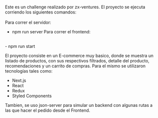 Este es un challenge realizado por zx-ventures. 
El proyecto se ejecuta corriendo los siguientes comandos:
<br><br>
Para correr el servidor: 
<br>
- npm run server
Para correr el frontend: 
<br> 
- npm run start

El proyecto consiste en un E-commerce muy basico, donde se muestra un listado de productos, con sus respectivos filtrados,
detalle del producto, recomendaciones y un carrito de compras. Para el mismo se utilizaron tecnologías tales como: 
- Next.js
- React
- Redux
- Styled Components

Tambien, se uso json-server para simular un backend con algunas rutas a las que hacer el pedido desde el Frontend.
